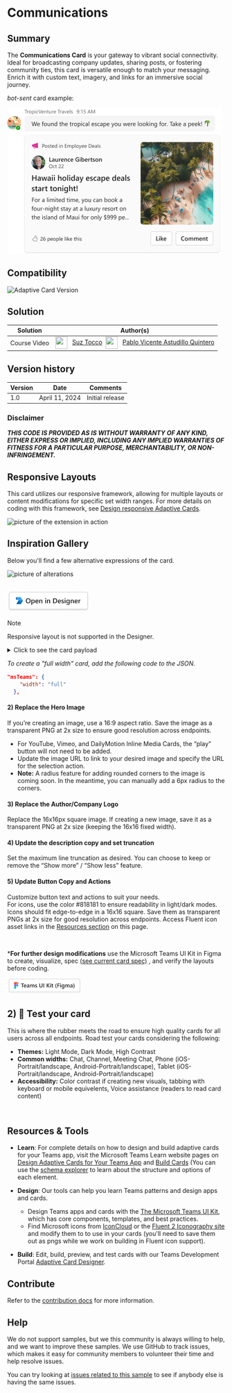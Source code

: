 # Communications

## Summary

The <b>Communications Card</b> is your gateway to vibrant social connectivity. Ideal for broadcasting company updates, sharing posts, or fostering community ties, this card is versatile enough to match your messaging. Enrich it with custom text, imagery, and links for an immersive social journey.

_bot-sent_ card example:

![picture alt](assets/CommunicationsCard.png)


## Compatibility

![Adaptive Card Version](https://img.shields.io/badge/Adaptive%20Card%20Version-1.5-green.svg)

## Solution

Solution|Author(s)
--------|---------
Course Video | <a href="https://github.com/SuzanneTocco"><img align="center" width="28" height="28" src="https://wsrv.nl/?url=https://avatars.githubusercontent.com/u/149005128?v=4&w=36&h=36&fit=cover&mask=circle"></a> &nbsp; [Suz Tocco](https://github.com/SuzanneTocco) &nbsp;<a href="https://github.com/pabloas-ms"><img align="center" width="28" height="28" src="https://wsrv.nl/?url=https://avatars.githubusercontent.com/u/160079710?v=4&w=36&h=36&fit=cover&mask=circle"></a> &nbsp; [Pablo Vicente Astudillo Quintero](https://github.com/pabloas-ms) | Microsoft  

## Version history

Version|Date|Comments
-------|----|--------
1.0| April 11, 2024 | Initial release

### Disclaimer

***THIS CODE IS PROVIDED _AS IS_ WITHOUT WARRANTY OF ANY KIND, EITHER EXPRESS OR IMPLIED, INCLUDING ANY IMPLIED WARRANTIES OF FITNESS FOR A PARTICULAR PURPOSE, MERCHANTABILITY, OR NON-INFRINGEMENT.***

## Responsive Layouts

This card utilizes our responsive framework, allowing for multiple layouts or content modifications for specific set width ranges. For more details on coding with this framework, see <a href="https://learn.microsoft.com/en-us/microsoftteams/platform/task-modules-and-cards/cards/cards-format?tabs=adaptive-md%2Cdesktop%2Cconnector-html#adaptive-card-responsive-layout">Design responsive Adaptive Cards</a>.

![picture of the extension in action](assets/layouts.png)

## Inspiration Gallery

Below you'll find a few alternative expressions of the card.

![picture of alterations](assets/inspiration.png)
<br/><br/>





<a href="https://adaptivecards.io/designer?card=https%3A%2F%2Fraw.githubusercontent.com%2Fsuzto%2FStarterCards%2Fmain%2Fsamples%2Fcommunication%2Fcard.json" target="_blank">
  <img src="../../assets/open_designer_button.png" width="190" alt="Open in Adaptive Card Designer" />
</a>

> [!NOTE]
> Responsive layout is not supported in the Designer.

<!--- dropdown --->

<details closed>
<summary>
Click to see the card payload
</summary>



```json
{
  "type": "AdaptiveCard",
  "speak": "Hawaii holiday escape deals start tonight",
  "body": [
    {
      "columns": [
        {
          "width": "auto",
          "items": [
            {
              "url": "https://raw.githubusercontent.com/suzto/StarterCards/main/samples/communication/assets/icon_megaphone.png",
              "height": "16px",
              "type": "Image",
              "altText": "Megaphone icon",
              "width": "16px"
            }
          ],
          "type": "Column"
        },
        {
          "width": "stretch",
          "items": [
            {
              "isSubtle": true,
              "size": "Small",
              "text": "Posted in Employee Deals",
              "wrap": true,
              "type": "TextBlock"
            }
          ],
          "spacing": "Small",
          "type": "Column"
        }
      ],
      "type": "ColumnSet",
      "targetWidth": "narrow"
    },
    {
      "columns": [
        {
          "width": "auto",
          "items": [
            {
              "url": "https://raw.githubusercontent.com/suzto/StarterCards/main/samples/communication/assets/avatar.png",
              "height": "auto",
              "type": "Image",
              "altText": "Avatar of Laurence Gibertson"
            }
          ],
          "type": "Column"
        },
        {
          "width": "stretch",
          "items": [
            {
              "text": "Laurence Gibertson",
              "weight": "Bolder",
              "wrap": true,
              "type": "TextBlock"
            },
            {
              "isSubtle": true,
              "size": "Small",
              "text": "Oct 22",
              "wrap": true,
              "spacing": "None",
              "type": "TextBlock"
            }
          ],
          "type": "Column"
        }
      ],
      "type": "ColumnSet",
      "targetWidth": "narrow"
    },
    {
      "columns": [
        {
          "width": "stretch",
          "items": [
            {
              "columns": [
                {
                  "width": "auto",
                  "items": [
                    {
                      "url": "https://raw.githubusercontent.com/suzto/StarterCards/main/samples/communication/assets/icon_megaphone.png",
                      "height": "16px",
                      "type": "Image",
                      "altText": "Megaphone icon",
                      "width": "16px"
                    }
                  ],
                  "type": "Column"
                },
                {
                  "width": "stretch",
                  "items": [
                    {
                      "isSubtle": true,
                      "size": "Small",
                      "text": "Posted in Employee Deals",
                      "wrap": true,
                      "type": "TextBlock"
                    }
                  ],
                  "spacing": "Small",
                  "type": "Column"
                }
              ],
              "targetWidth": "atLeast:standard",
              "type": "ColumnSet"
            },
            {
              "columns": [
                {
                  "width": "auto",
                  "items": [
                    {
                      "url": "https://raw.githubusercontent.com/suzto/StarterCards/main/samples/communication/assets/avatar.png",
                      "height": "auto",
                      "type": "Image",
                      "altText": "Avatar of Laurence Gibertson"
                    }
                  ],
                  "type": "Column"
                },
                {
                  "width": "stretch",
                  "items": [
                    {
                      "text": "Laurence Gibertson",
                      "weight": "Bolder",
                      "wrap": true,
                      "type": "TextBlock"
                    },
                    {
                      "isSubtle": true,
                      "size": "Small",
                      "text": "Oct 22",
                      "wrap": true,
                      "spacing": "None",
                      "type": "TextBlock"
                    }
                  ],
                  "type": "Column"
                }
              ],
              "targetWidth": "atLeast:standard",
              "type": "ColumnSet"
            },
            {
              "size": "Large",
              "text": "Hawaii holiday escape deals start tonight!",
              "weight": "Bolder",
              "wrap": true,
              "spacing": "Small",
              "type": "TextBlock"
            },
            {
              "text": "For a limited time, you can book a four night stay at luxury resort on the island of Maui for only $999 per person.",
              "wrap": true,
              "spacing": "Small",
              "type": "TextBlock",
              "maxLines": 3
            },
            {
              "columns": [
                {
                  "width": "auto",
                  "items": [
                    {
                      "horizontalAlignment": "Right",
                      "url": "https://raw.githubusercontent.com/suzto/StarterCards/main/samples/communication/assets/icon_like_outline.png",
                      "width": "16px",
                      "height": "16px",
                      "id": "likeOutline",
                      "type": "Image",
                      "altText": "Outlined thumbs up"
                    },
                    {
                      "horizontalAlignment": "Right",
                      "url": "https://raw.githubusercontent.com/suzto/StarterCards/main/samples/communication/assets/icon_like_filled.png",
                      "width": "16px",
                      "height": "16px",
                      "id": "likeFilled",
                      "isVisible": false,
                      "type": "Image",
                      "altText": "Thumbs up"
                    }
                  ],
                  "verticalContentAlignment": "Bottom",
                  "spacing": "None",
                  "type": "Column"
                },
                {
                  "width": "stretch",
                  "items": [
                    {
                      "size": "Small",
                      "text": "26 people like this",
                      "wrap": true,
                      "id": "commentLike",
                      "type": "TextBlock"
                    },
                    {
                      "size": "Small",
                      "text": "27 people like this",
                      "wrap": true,
                      "id": "commentUnlike",
                      "isVisible": false,
                      "type": "TextBlock"
                    }
                  ],
                  "verticalContentAlignment": "Bottom",
                  "spacing": "Small",
                  "type": "Column"
                }
              ],
              "height": "stretch",
              "spacing": "ExtraLarge",
              "type": "ColumnSet"
            },
            {
              "targetWidth": "atMost:narrow",
              "actions": [
                {
                  "targetElements": [
                    "likeFilled",
                    "likeOutline",
                    "commentLike",
                    "commentUnlike",
                    "likeFilled2",
                    "likeOutline2",
                    "commentLike2",
                    "commentUnlike2"
                  ],
                  "title": "Like",
                  "type": "Action.ToggleVisibility"
                },
                {
                  "title": "Comment",
                  "type": "Action.Submit"
                }
              ],
              "spacing": "Medium",
              "type": "ActionSet"
            }
          ],
          "type": "Column"
        },
        {
          "width": "auto",
          "items": [
            {
              "targetWidth": "atLeast:standard",
              "url": "https://raw.githubusercontent.com/suzto/StarterCards/main/samples/communication/assets/hero_image.png",
              "width": "150px",
              "height": "auto",
              "type": "Image",
              "altText": "Beach Image"
            },
            {
              "targetWidth": "narrow",
              "url": "https://raw.githubusercontent.com/suzto/StarterCards/main/samples/communication/assets/hero_image.png",
              "width": "100px",
              "height": "auto",
              "type": "Image",
              "altText": "Beach Image"
            },
            {
              "targetWidth": "atLeast:standard",
              "actions": [
                {
                  "targetElements": [
                    "likeFilled",
                    "likeOutline",
                    "commentLike",
                    "commentUnlike",
                    "likeFilled2",
                    "likeOutline2",
                    "commentLike2",
                    "commentUnlike2"
                  ],
                  "title": "Like",
                  "type": "Action.ToggleVisibility"
                },
                {
                  "title": "Comment",
                  "type": "Action.Submit"
                }
              ],
              "spacing": "Medium",
              "type": "ActionSet"
            }
          ],
          "type": "Column"
        }
      ],
      "type": "ColumnSet",
      "targetWidth": "atLeast:narrow"
    },
    {
      "type": "Container",
      "targetWidth": "veryNarrow",
      "items": [
        {
          "columns": [
            {
              "width": "auto",
              "items": [
                {
                  "url": "https://raw.githubusercontent.com/suzto/StarterCards/main/samples/communication/assets/icon_megaphone.png",
                  "height": "16px",
                  "type": "Image",
                  "altText": "Megaphone icon",
                  "width": "16px"
                }
              ],
              "type": "Column"
            },
            {
              "width": "stretch",
              "items": [
                {
                  "isSubtle": true,
                  "size": "Small",
                  "text": "Posted in Employee Deals",
                  "wrap": true,
                  "type": "TextBlock"
                }
              ],
              "spacing": "Small",
              "type": "Column"
            }
          ],
          "type": "ColumnSet"
        },
        {
          "columns": [
            {
              "width": "auto",
              "items": [
                {
                  "url": "https://raw.githubusercontent.com/suzto/StarterCards/main/samples/communication/assets/avatar.png",
                  "height": "auto",
                  "type": "Image",
                  "altText": "Avatar of Laurence Gibertson"
                }
              ],
              "type": "Column"
            },
            {
              "width": "stretch",
              "items": [
                {
                  "text": "Laurence Gibertson",
                  "weight": "Bolder",
                  "wrap": true,
                  "type": "TextBlock"
                },
                {
                  "isSubtle": true,
                  "size": "Small",
                  "text": "Oct 22",
                  "wrap": true,
                  "spacing": "None",
                  "type": "TextBlock"
                }
              ],
              "type": "Column"
            }
          ],
          "type": "ColumnSet"
        },
        {
          "size": "Large",
          "text": "Hawaii holiday escape deals start tonight!",
          "weight": "Bolder",
          "wrap": true,
          "spacing": "Small",
          "type": "TextBlock"
        },
        {
          "columns": [
            {
              "width": "stretch",
              "items": [
                {
                  "maxLines": 4,
                  "text": "For a limited time, you can book a four night stay at luxury resort on the island of Maui for only $999 per person.",
                  "wrap": true,
                  "spacing": "Small",
                  "type": "TextBlock"
                }
              ],
              "type": "Column"
            },
            {
              "width": "auto",
              "items": [
                {
                  "url": "https://raw.githubusercontent.com/suzto/StarterCards/main/samples/communication/assets/hero_image.png",
                  "width": "60px",
                  "type": "Image"
                }
              ],
              "type": "Column"
            }
          ],
          "type": "ColumnSet"
        },
        {
          "columns": [
            {
              "width": "auto",
              "items": [
                {
                  "horizontalAlignment": "Right",
                  "url": "https://raw.githubusercontent.com/suzto/StarterCards/main/samples/communication/assets/icon_like_outline.png",
                  "width": "16px",
                  "height": "16px",
                  "id": "likeOutline2",
                  "type": "Image",
                  "altText": "Outlined thumbs up"
                },
                {
                  "horizontalAlignment": "Right",
                  "url": "https://raw.githubusercontent.com/suzto/StarterCards/main/samples/communication/assets/icon_like_filled.png",
                  "width": "16px",
                  "height": "16px",
                  "id": "likeFilled2",
                  "isVisible": false,
                  "type": "Image",
                  "altText": "Thumbs up"
                }
              ],
              "verticalContentAlignment": "Center",
              "spacing": "None",
              "type": "Column"
            },
            {
              "width": "stretch",
              "items": [
                {
                  "size": "Small",
                  "text": "26 people like this",
                  "wrap": true,
                  "id": "commentLike2",
                  "type": "TextBlock"
                },
                {
                  "size": "Small",
                  "text": "27 people like this",
                  "wrap": true,
                  "id": "commentUnlike2",
                  "isVisible": false,
                  "type": "TextBlock"
                }
              ],
              "verticalContentAlignment": "Center",
              "spacing": "Small",
              "type": "Column"
            }
          ],
          "spacing": "ExtraLarge",
          "type": "ColumnSet"
        },
        {
          "actions": [
            {
              "targetElements": [
                "likeFilled",
                "likeOutline",
                "commentLike",
                "commentUnlike",
                "likeFilled2",
                "likeOutline2",
                "commentLike2",
                "commentUnlike2"
              ],
              "title": "Like",
              "type": "Action.ToggleVisibility"
            },
            {
              "title": "Comment",
              "type": "Action.Submit"
            }
          ],
          "spacing": "Medium",
          "type": "ActionSet"
        }
      ]
    }
  ],
  "$schema": "http://adaptivecards.io/schemas/adaptive-card.json",
  "version": "1.5"
}
```

</details>

*To create a "full width" card, add the following code to the JSON.* <br>

```json
"msTeams": {
    "width": "full"
  },
```


#### 2) Replace the Hero Image

If you’re creating an image, use a 16:9 aspect ratio. Save the image as a transparent PNG at 2x size to ensure good resolution across endpoints.

* For YouTube, Vimeo, and DailyMotion Inline Media Cards, the “play” button will not need to be added.
* Update the image URL to link to your desired image and specify the URL for the selection action.
* <b>Note:</b> A radius feature for adding rounded corners to the image is coming soon. In the meantime, you can manually add a 6px radius to the corners.

#### 3) Replace the Author/Company Logo

Replace the 16x16px square image. If creating a new image, save it as a transparent PNG at 2x size (keeping the 16x16 fixed width).

#### 4) Update the description copy and set truncation

Set the maximum line truncation as desired. You can choose to keep or remove the “Show more” / “Show less” feature.

#### 5) Update Button Copy and Actions

Customize button text and actions to suit your needs. <br>
For icons, use the color #818181 to ensure readability in light/dark modes. Icons should fit edge-to-edge in a 16x16 square. Save them as transparent PNGs at 2x size for good resolution across endpoints. Access Fluent icon asset links in the [Resources section](#resources--tools) on this page.

<br>

***For further design modifications** use the Microsoft Teams UI Kit in Figma to create, visualize, spec <a href="assets/video_spec.png">(see current card spec)</a> , and verify the layouts before coding.<br />

<a href="https://www.figma.com/community/file/916836509871353159">
<img src="../../assets/teams_ui_kit_button.png" width="172" alt="Get the Microsoft Teams UI Kit" />
</a>

<br>

## 2) 🚗 Test your card

This is where the rubber meets the road to ensure high quality cards for all users across all endpoints. Road test your cards considering the following:

* <b>Themes:</b> Light Mode, Dark Mode, High Contrast
* <b>Common widths:</b> Chat, Channel, Meeting Chat, Phone (iOS- Portrait/landscape, Android-Portrait/landscape), Tablet (iOS- Portrait/landscape, Android-Portrait/landscape)
* <b>Accessibility:</b> Color contrast if creating new visuals, tabbing with keyboard or mobile equivelents, Voice assistance (readers to read card content)

<br>

## Resources & Tools ##

* **Learn**: For complete details on how to design and build adaptive cards for your Teams app, visit the Microsoft Teams Learn website pages on  [Design Adaptive Cards for Your Teams App](https://learn.microsoft.com/en-us/microsoftteams/platform/task-modules-and-cards/cards/design-effective-cards?tabs=design) and [Build Cards](https://learn.microsoft.com/en-us/microsoftteams/platform/task-modules-and-cards/what-are-cards) (You can use the [schema explorer](https://adaptivecards.io/explorer/) to learn about the structure and options of each element.

* **Design**: Our tools can help you learn Teams patterns and design apps and cards.

  * Design Teams apps and cards with the [The Microsoft Teams UI Kit](https://www.figma.com/community/file/916836509871353159), which has core components, templates, and best practices.
  * Find Microsoft icons from [IconCloud](https://iconcloud.design/browse/Fluent%20System%20Library/Fluent%20Regular) or the [Fluent 2 Iconography site](https://fluent2.microsoft.design/iconography) and modify them to to use in your cards (you'll need to save them out as pngs while we work on building in Fluent icon support).

* **Build**: Edit, build, preview, and test cards with our Teams Development Portal [Adaptive Card Designer](https://dev.teams.microsoft.com/cards).

</p>

## Contribute ##

Refer to the [contribution docs](/CONTRIBUTE.md) for more information.

## Help

We do not support samples, but we this community is always willing to help, and we want to improve these samples. We use GitHub to track issues, which makes it easy for  community members to volunteer their time and help resolve issues.

You can try looking at [issues related to this sample](https://github.com/pnp/AdaptiveCards-Templates/issues) to see if anybody else is having the same issues.
